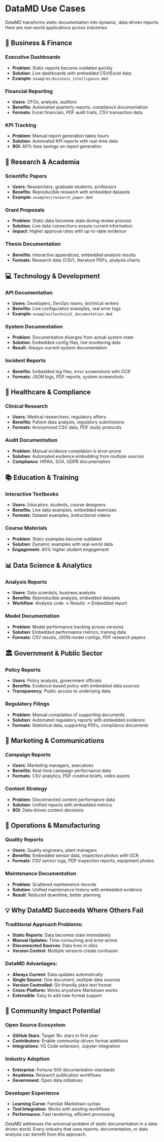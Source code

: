 # DataMD Use Cases

DataMD transforms static documentation into dynamic, data-driven reports. Here are real-world applications across industries:

## 🏢 **Business & Finance**

### Executive Dashboards
- **Problem**: Static reports become outdated quickly
- **Solution**: Live dashboards with embedded CSV/Excel data
- **Example**: `examples/business_intelligence.dmd`

### Financial Reporting
- **Users**: CFOs, analysts, auditors
- **Benefits**: Automated quarterly reports, compliance documentation
- **Formats**: Excel financials, PDF audit trails, CSV transaction data

### KPI Tracking
- **Problem**: Manual report generation takes hours
- **Solution**: Automated KPI reports with real-time data
- **ROI**: 80% time savings on report generation

## 🔬 **Research & Academia**

### Scientific Papers
- **Users**: Researchers, graduate students, professors
- **Benefits**: Reproducible research with embedded datasets
- **Example**: `examples/research_paper.dmd`

### Grant Proposals
- **Problem**: Static data becomes stale during review process
- **Solution**: Live data connections ensure current information
- **Impact**: Higher approval rates with up-to-date evidence

### Thesis Documentation
- **Benefits**: Interactive appendices, embedded analysis results
- **Formats**: Research data (CSV), literature PDFs, analysis charts

## 💻 **Technology & Development**

### API Documentation
- **Users**: Developers, DevOps teams, technical writers
- **Benefits**: Live configuration examples, real error logs
- **Example**: `examples/technical_documentation.dmd`

### System Documentation
- **Problem**: Documentation diverges from actual system state
- **Solution**: Embedded config files, live monitoring data
- **Result**: Always-current system documentation

### Incident Reports
- **Benefits**: Embedded log files, error screenshots with OCR
- **Formats**: JSON logs, PDF reports, system screenshots

## 🏥 **Healthcare & Compliance**

### Clinical Research
- **Users**: Medical researchers, regulatory affairs
- **Benefits**: Patient data analysis, regulatory submissions
- **Formats**: Anonymized CSV data, PDF study protocols

### Audit Documentation
- **Problem**: Manual evidence compilation is error-prone
- **Solution**: Automated evidence embedding from multiple sources
- **Compliance**: HIPAA, SOX, GDPR documentation

## 📚 **Education & Training**

### Interactive Textbooks
- **Users**: Educators, students, course designers
- **Benefits**: Live data examples, embedded exercises
- **Formats**: Dataset examples, instructional videos

### Course Materials
- **Problem**: Static examples become outdated
- **Solution**: Dynamic examples with real-world data
- **Engagement**: 40% higher student engagement

## 📊 **Data Science & Analytics**

### Analysis Reports
- **Users**: Data scientists, business analysts
- **Benefits**: Reproducible analysis, embedded datasets
- **Workflow**: Analysis code → Results → Embedded report

### Model Documentation
- **Problem**: Model performance tracking across versions
- **Solution**: Embedded performance metrics, training data
- **Formats**: CSV results, JSON model configs, PDF research papers

## 🏛️ **Government & Public Sector**

### Policy Reports
- **Users**: Policy analysts, government officials
- **Benefits**: Evidence-based policy with embedded data sources
- **Transparency**: Public access to underlying data

### Regulatory Filings
- **Problem**: Manual compilation of supporting documents
- **Solution**: Automated regulatory reports with embedded evidence
- **Formats**: Statistical data, supporting PDFs, compliance documents

## 🎯 **Marketing & Communications**

### Campaign Reports
- **Users**: Marketing managers, executives
- **Benefits**: Real-time campaign performance data
- **Formats**: CSV analytics, PDF creative briefs, video assets

### Content Strategy
- **Problem**: Disconnected content performance data
- **Solution**: Unified reports with embedded metrics
- **ROI**: Data-driven content decisions

## 🔧 **Operations & Manufacturing**

### Quality Reports
- **Users**: Quality engineers, plant managers
- **Benefits**: Embedded sensor data, inspection photos with OCR
- **Formats**: CSV sensor logs, PDF inspection reports, equipment photos

### Maintenance Documentation
- **Problem**: Scattered maintenance records
- **Solution**: Unified maintenance history with embedded evidence
- **Result**: Reduced downtime, better planning

## 💡 **Why DataMD Succeeds Where Others Fail**

### Traditional Approach Problems:
- **Static Reports**: Data becomes stale immediately
- **Manual Updates**: Time-consuming and error-prone
- **Disconnected Sources**: Data lives in silos
- **Version Control**: Multiple versions create confusion

### DataMD Advantages:
- **Always Current**: Data updates automatically
- **Single Source**: One document, multiple data sources
- **Version Controlled**: Git-friendly plain text format
- **Cross-Platform**: Works anywhere Markdown works
- **Extensible**: Easy to add new format support

## 🚀 **Community Impact Potential**

### Open Source Ecosystem
- **GitHub Stars**: Target 1K+ stars in first year
- **Contributors**: Enable community-driven format additions
- **Integrations**: VS Code extension, Jupyter integration

### Industry Adoption
- **Enterprise**: Fortune 500 documentation standards
- **Academia**: Research publication workflows
- **Government**: Open data initiatives

### Developer Experience
- **Learning Curve**: Familiar Markdown syntax
- **Tool Integration**: Works with existing workflows
- **Performance**: Fast rendering, efficient processing

DataMD addresses the universal problem of static documentation in a data-driven world. Every industry that uses reports, documentation, or data analysis can benefit from this approach.
